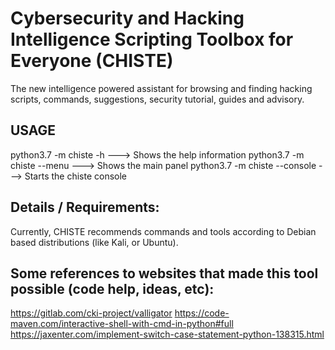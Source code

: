 Cybersecurity and Hacking Intelligence Scripting Toolbox for Everyone (CHISTE)
==============================================================================

The new intelligence powered assistant for browsing and finding hacking scripts, commands, suggestions, security tutorial, guides and advisory.

USAGE
-------
python3.7 -m chiste -h           ---> Shows the help information
python3.7 -m chiste --menu       ---> Shows the main panel
python3.7 -m chiste --console    ---> Starts the chiste console


Details / Requirements:
-----------------------
Currently, CHISTE recommends commands and tools according to Debian based distributions (like Kali, or Ubuntu).


Some references to websites that made this tool possible (code help, ideas, etc):
-------------------------------------------------------------------------------
https://gitlab.com/cki-project/valligator
https://code-maven.com/interactive-shell-with-cmd-in-python#full
https://jaxenter.com/implement-switch-case-statement-python-138315.html
